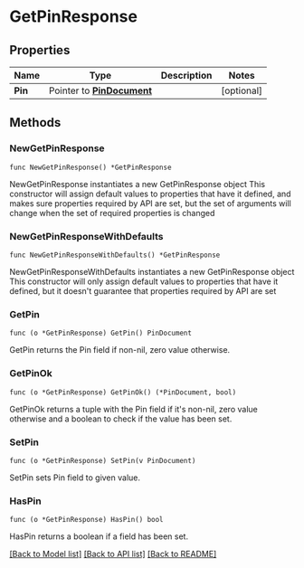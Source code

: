 # GetPinResponse

## Properties

Name | Type | Description | Notes
------------ | ------------- | ------------- | -------------
**Pin** | Pointer to [**PinDocument**](PinDocument.md) |  | [optional] 

## Methods

### NewGetPinResponse

`func NewGetPinResponse() *GetPinResponse`

NewGetPinResponse instantiates a new GetPinResponse object
This constructor will assign default values to properties that have it defined,
and makes sure properties required by API are set, but the set of arguments
will change when the set of required properties is changed

### NewGetPinResponseWithDefaults

`func NewGetPinResponseWithDefaults() *GetPinResponse`

NewGetPinResponseWithDefaults instantiates a new GetPinResponse object
This constructor will only assign default values to properties that have it defined,
but it doesn't guarantee that properties required by API are set

### GetPin

`func (o *GetPinResponse) GetPin() PinDocument`

GetPin returns the Pin field if non-nil, zero value otherwise.

### GetPinOk

`func (o *GetPinResponse) GetPinOk() (*PinDocument, bool)`

GetPinOk returns a tuple with the Pin field if it's non-nil, zero value otherwise
and a boolean to check if the value has been set.

### SetPin

`func (o *GetPinResponse) SetPin(v PinDocument)`

SetPin sets Pin field to given value.

### HasPin

`func (o *GetPinResponse) HasPin() bool`

HasPin returns a boolean if a field has been set.


[[Back to Model list]](../README.md#documentation-for-models) [[Back to API list]](../README.md#documentation-for-api-endpoints) [[Back to README]](../README.md)


